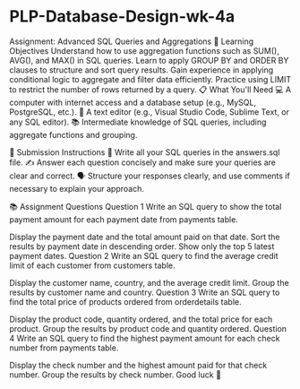 # PLP-Database-Design-wk-4a

Assignment: Advanced SQL Queries and Aggregations
🎯 Learning Objectives
Understand how to use aggregation functions such as SUM(), AVG(), and MAX() in SQL queries.
Learn to apply GROUP BY and ORDER BY clauses to structure and sort query results.
Gain experience in applying conditional logic to aggregate and filter data efficiently.
Practice using LIMIT to restrict the number of rows returned by a query.
📋 What You'll Need
💻 A computer with internet access and a database setup (e.g., MySQL, PostgreSQL, etc.).
📝 A text editor (e.g., Visual Studio Code, Sublime Text, or any SQL editor).
📚 Intermediate knowledge of SQL queries, including aggregate functions and grouping.

📝 Submission Instructions
📂 Write all your SQL queries in the answers.sql file.
✍️ Answer each question concisely and make sure your queries are clear and correct.
🗣️ Structure your responses clearly, and use comments if necessary to explain your approach.

📚 Assignment Questions
Question 1
Write an SQL query to show the total payment amount for each payment date from payments table.

Display the payment date and the total amount paid on that date.
Sort the results by payment date in descending order.
Show only the top 5 latest payment dates.
Question 2
Write an SQL query to find the average credit limit of each customer from customers table.

Display the customer name, country, and the average credit limit.
Group the results by customer name and country.
Question 3
Write an SQL query to find the total price of products ordered from orderdetails table.

Display the product code, quantity ordered, and the total price for each product.
Group the results by product code and quantity ordered.
Question 4
Write an SQL query to find the highest payment amount for each check number from payments table.

Display the check number and the highest amount paid for that check number.
Group the results by check number.
Good luck 🚀
